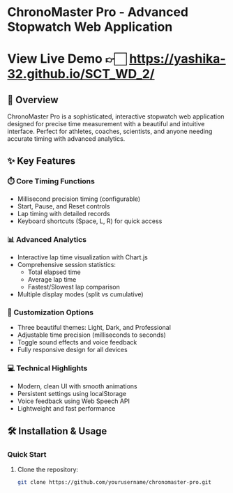 # ChronoMaster Pro - Advanced Stopwatch Web Application

# View Live Demo 👉🏻 https://yashika-32.github.io/SCT_WD_2/

## 🚀 Overview
ChronoMaster Pro is a sophisticated, interactive stopwatch web application designed for precise time measurement with a beautiful and intuitive interface. Perfect for athletes, coaches, scientists, and anyone needing accurate timing with advanced analytics.

## ✨ Key Features

### ⏱️ Core Timing Functions
- Millisecond precision timing (configurable)
- Start, Pause, and Reset controls
- Lap timing with detailed records
- Keyboard shortcuts (Space, L, R) for quick access

### 📊 Advanced Analytics
- Interactive lap time visualization with Chart.js
- Comprehensive session statistics:
  - Total elapsed time
  - Average lap time
  - Fastest/Slowest lap comparison
- Multiple display modes (split vs cumulative)

### 🎨 Customization Options
- Three beautiful themes: Light, Dark, and Professional
- Adjustable time precision (milliseconds to seconds)
- Toggle sound effects and voice feedback
- Fully responsive design for all devices

### 💻 Technical Highlights
- Modern, clean UI with smooth animations
- Persistent settings using localStorage
- Voice feedback using Web Speech API
- Lightweight and fast performance

## 🛠️ Installation & Usage

### Quick Start
1. Clone the repository:
   ```bash
   git clone https://github.com/yourusername/chronomaster-pro.git
